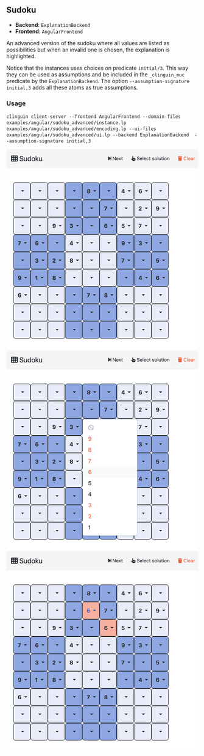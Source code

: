 ## Sudoku

- **Backend**:   `ExplanationBackend`
- **Frontend**:   `AngularFrontend`

An advanced version of the sudoku where all values are listed as possibilities but when an invalid one is chosen, the explanation is highlighted.

Notice that the instances uses choices on predicate `initial/3`. This way they can be used as assumptions and be included in the `_clinguin_muc` predicate by the `ExplanationBackend`. The option `--assumption-signature initial,3` adds all these atoms as true assumptions.

### Usage

```
clinguin client-server --frontend AngularFrontend --domain-files examples/angular/sudoku_advanced/instance.lp examples/angular/sudoku_advanced/encoding.lp --ui-files examples/angular/sudoku_advanced/ui.lp --backend ExplanationBackend  --assumption-signature initial,3
```

![](out1.png)
![](out2.png)
![](out3.png)
